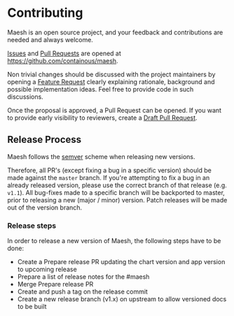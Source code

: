 # Contributing

Maesh is an open source project, and your feedback and contributions
are needed and always welcome.

[Issues] and [Pull Requests] are opened at https://github.com/containous/maesh.

Non trivial changes should be discussed with the project maintainers by
opening a [Feature Request] clearly explaining rationale, background
and possible implementation ideas. Feel free to provide code in such
discussions.

Once the proposal is approved, a Pull Request can be opened. If you want
to provide early visibility to reviewers, create a [Draft Pull Request].

[Issues]: https://github.com/containous/maesh/issues
[Pull Requests]: https://github.com/containous/maesh/issues
[Feature Request]: https://github.com/containous/maesh/issues/new?template=feature_request.md
[Draft Pull Request]: https://github.blog/2019-02-14-introducing-draft-pull-requests/

## Release Process

Maesh follows the [semver](https://semver.org/) scheme when releasing new versions.

Therefore, all PR's (except fixing a bug in a specific version) should be made against the `master` branch. If you're attempting to fix a bug in an already released version, please use the correct branch of that release (e.g. `v1.1`). All bug-fixes made to a specific branch will be backported to master, prior to releasing a new (major / minor) version. Patch releases will be made out of the version branch.

### Release steps

In order to release a new version of Maesh, the following steps have to be done:

* Create a Prepare release PR updating the chart version and app version to upcoming release
* Prepare a list of release notes for the #maesh
* Merge Prepare release PR
* Create and push a tag on the release commit
* Create a new release branch (v1.x) on upstream to allow versioned docs to be built